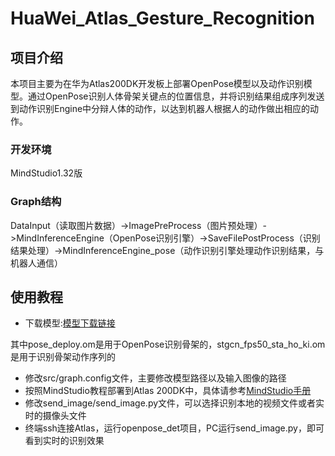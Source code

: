 # HuaWei_Atlas_Gesture_Recognition
## 项目介绍
本项目主要为在华为Atlas200DK开发板上部署OpenPose模型以及动作识别模型。通过OpenPose识别人体骨架关键点的位置信息，并将识别结果组成序列发送到动作识别Engine中分辩人体的动作，以达到机器人根据人的动作做出相应的动作。
### 开发环境
MindStudio1.32版
### Graph结构
DataInput（读取图片数据）->ImagePreProcess（图片预处理）->MindInferenceEngine（OpenPose识别引擎）->SaveFilePostProcess（识别结果处理）->MindInferenceEngine_pose（动作识别引擎处理动作识别结果，与机器人通信）
## 使用教程
 * 下载模型:[模型下载链接](
https://drive.google.com/drive/folders/1PlTvGIgjrBD1w8bT5bzsIki-xEjjn4R1?usp=sharing)

其中pose_deploy.om是用于OpenPose识别骨架的，stgcn_fps50_sta_ho_ki.om是用于识别骨架动作序列的
 * 修改src/graph.config文件，主要修改模型路径以及输入图像的路径
 * 按照MindStudio教程部署到Atlas 200DK中，具体请参考[MindStudio手册](https://www.huaweicloud.com/ascend/doc/mindstudio/2.1.0(beta)/zh/zh-cn_topic_0200347877.html)
 * 修改send_image/send_image.py文件，可以选择识别本地的视频文件或者实时的摄像头文件
 * 终端ssh连接Atlas，运行openpose_det项目，PC运行send_image.py，即可看到实时的识别效果
